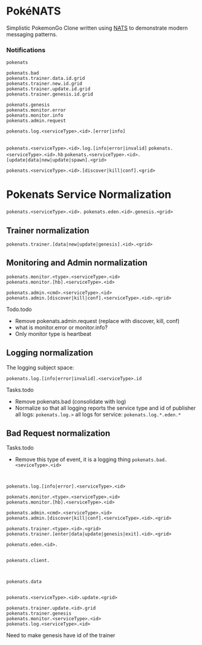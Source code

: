 # PokéNATS
Simplistic PokemonGo Clone written using [NATS](http://nats.io) to demonstrate modern messaging patterns.

### Notifications

```
pokenats

pokenats.bad
pokenats.trainer.data.id.grid
pokenats.trainer.new.id.grid
pokenats.trainer.update.id.grid
pokenats.trainer.genesis.id.grid

pokenats.genesis
pokenats.monitor.error
pokenats.monitor.info
pokenats.admin.request

pokenats.log.<serviceType>.<id>.[error|info]


```

`pokenats.<serviceType>.<id>.log.[info|error|invalid]`
`pokenats.<serviceType>.<id>.hb`
`pokenats.<serviceType>.<id>.[update|data|new|update|spawn].<grid>`

`pokenats.<serviceType>.<id>.[discover|kill|conf].<grid>`



# Pokenats Service Normalization
`pokenats.<serviceType>.<id>.`
`pokenats.eden.<id>.genesis.<grid>`

## Trainer normalization
`pokenats.trainer.[data|new|update|genesis].<id>.<grid>`

## Monitoring and Admin normalization
```
pokenats.monitor.<type>.<serviceType>.<id>
pokenats.monitor.[hb].<serviceType>.<id>

pokenats.admin.<cmd>.<serviceType>.<id>
pokenats.admin.[discover|kill|conf].<serviceType>.<id>.<grid>
```

Todo.todo
- Remove pokenats.admin.request (replace with discover, kill, conf)
- what is monitor.error or monitor.info?
- Only monitor type is heartbeat

## Logging normalization
The logging subject space:

`pokenats.log.[info|error|invalid].<serviceType>.id`

Tasks.todo
- Remove pokenats.bad (consolidate with log) 
- Normalize so that all logging reports the service type and id of publisher
all logs:
`pokenats.log.>`
all logs for service:
`pokenats.log.*.eden.*`


## Bad Request normalization
Tasks.todo
- Remove this type of event, it is a logging thing
`pokenats.bad.<seviceType>.<id>`



```


pokenats.log.[info|error].<serviceType>.<id>

pokenats.monitor.<type>.<serviceType>.<id>
pokenats.monitor.[hb].<serviceType>.<id>

pokenats.admin.<cmd>.<serviceType>.<id>
pokenats.admin.[discover|kill|conf].<serviceType>.<id>.<grid>

pokenats.trainer.<type>.<id>.<grid>
pokenats.trainer.[enter|data|update|genesis|exit].<id>.<grid>

pokenats.eden.<id>.


pokenats.client.



pokenats.data


pokenats.<serviceType>.<id>.update.<grid>

pokenats.trainer.update.<id>.grid
pokenats.trainer.genesis
pokenats.monitor.<serviceType>.<id>
pokenats.log.<serviceType>.<id>
```

Need to make genesis have id of the trainer